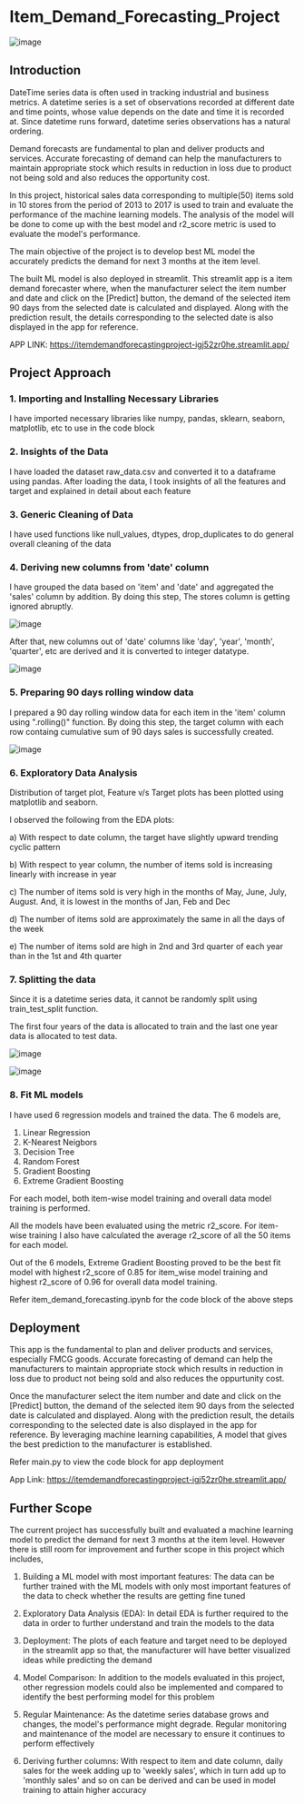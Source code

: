 # Item_Demand_Forecasting_Project

![image](https://github.com/Anitha-K-0711/Item_Demand_Forecasting_Project/assets/115402011/48ff415f-caf7-44b7-87cf-75448e59b563)


## Introduction

DateTime series data is often used in tracking industrial and business metrics. A datetime series is a set of observations recorded at different date and time points, whose value depends on the date and time it is recorded at. Since datetime runs forward, datetime series observations has a natural ordering.

Demand forecasts are fundamental to plan and deliver products and services. Accurate forecasting of demand can help the manufacturers to maintain appropriate stock which results in reduction in loss due to product not being sold and also reduces the opportunity cost.

In this project, historical sales data corresponding to multiple(50) items sold in 10 stores from the period of 2013 to 2017 is used to train and evaluate the performance of the machine learning models. The analysis of the model will be done to come up with the best model and r2_score metric is used to evaluate the model's performance.

The main objective of the project is to develop best ML model the accurately predicts the demand for next 3 months at the item level.

The built ML model is also deployed in streamlit. This streamlit app is a item demand forecaster where, when the manufacturer select the item number and date and click on the [Predict] button, the demand of the selected item 90 days from the selected date is calculated and displayed. Along with the prediction result, the details corresponding to the selected date is also displayed in the app for reference.

APP LINK: https://itemdemandforecastingproject-igj52zr0he.streamlit.app/

## Project Approach

### 1. Importing and Installing Necessary Libraries
I have imported necessary libraries like numpy, pandas, sklearn, seaborn, matplotlib, etc to use in the code block

### 2. Insights of the Data
I have loaded the dataset raw_data.csv and converted it to a dataframe using pandas. After loading the data, I took insights of all the features and target and explained in detail about each feature

### 3. Generic Cleaning of Data
I have used functions like null_values, dtypes, drop_duplicates to do general overall cleaning of the data

### 4. Deriving new columns from 'date' column
I have grouped the data based on 'item' and 'date' and aggregated the 'sales' column by addition. By doing this step, The stores column is getting ignored abruptly.

![image](https://github.com/Anitha-K-0711/Item_Demand_Forecasting_Project/assets/115402011/69ef5db4-debc-4658-b34d-04d17a96807b)

After that, new columns out of 'date' columns like 'day', 'year', 'month', 'quarter', etc are derived and it is converted to integer datatype.

![image](https://github.com/Anitha-K-0711/Item_Demand_Forecasting_Project/assets/115402011/32740a72-b147-49ad-8224-3801f3e05929)

### 5. Preparing 90 days rolling window data
I prepared a 90 day rolling window data for each item in the 'item' column using ".rolling()" function. By doing this step, the target column with each row containg cumulative sum of 90 days sales is successfully created.

![image](https://github.com/Anitha-K-0711/Item_Demand_Forecasting_Project/assets/115402011/73667287-936c-4e66-96e6-a8c4344f535c)

### 6. Exploratory Data Analysis

Distribution of target plot, Feature v/s Target plots has been plotted using matplotlib and seaborn.

I observed the following from the EDA plots:

a) With respect to date column, the target have slightly upward trending cyclic pattern

b) With respect to year column, the number of items sold is increasing linearly with increase in year

c) The number of items sold is very high in the months of May, June, July, August. And, it is lowest in the months of Jan, Feb and Dec

d) The number of items sold are approximately the same in all the days of the week

e) The number of items sold are high in 2nd and 3rd quarter of each year than in the 1st and 4th quarter

### 7. Splitting the data

Since it is a datetime series data, it cannot be randomly split using train_test_split function. 

The first four years of the data is allocated to train and the last one year data is allocated to test data.

![image](https://github.com/Anitha-K-0711/Item_Demand_Forecasting_Project/assets/115402011/ee3b8051-4b5d-4883-933e-dccecb40914b)

![image](https://github.com/Anitha-K-0711/Item_Demand_Forecasting_Project/assets/115402011/87199956-ddf0-4443-9fc1-af7b84363c1a)

### 8. Fit ML models

I have used 6 regression models and trained the data. The 6 models are,

1. Linear Regression
2. K-Nearest Neigbors
3. Decision Tree
4. Random Forest
5. Gradient Boosting
6. Extreme Gradient Boosting

For each model, both item-wise model training and overall data model training is performed. 

All the models have been evaluated using the metric r2_score. For item-wise training I also have calculated the average r2_score of all the 50 items for each model. 

Out of the 6 models, Extreme Gradient Boosting proved to be the best fit model with highest r2_score of 0.85 for item_wise model training and highest r2_score of 0.96 for overall data model training.

Refer item_demand_forecasting.ipynb for the code block of the above steps

## Deployment

This app is the fundamental to plan and deliver products and services, especially FMCG goods. Accurate forecasting of demand can help the manufacturers to maintain appropriate stock which results in reduction in loss due to product not being sold and also reduces the oppurtunity cost.

Once the manufacturer select the item number and date and click on the [Predict] button, the demand of the selected item 90 days from the selected date is calculated and displayed. Along with the prediction result, the details corresponding to the selected date is also displayed in the app for reference. By leveraging machine learning capabilities, A model that gives the best prediction to the manufacturer is established.

Refer main.py to view the code block for app deployment

App Link: https://itemdemandforecastingproject-igj52zr0he.streamlit.app/

## Further Scope

The current project has successfully built and evaluated a machine learning model to predict the demand for next 3 months at the item level. However there is still room for improvement and further scope in this project which includes,

1. Building a ML model with most important features: The data can be further trained with the ML models with only most important features of the data to check whether the results are getting fine tuned
   
2. Exploratory Data Analysis (EDA): In detail EDA is further required to the data in order to further understand and train the models to the data
   
3. Deployment: The plots of each feature and target need to be deployed in the streamlit app so that, the manufacturer will have better visualized ideas while predicting the demand
   
4. Model Comparison: In addition to the models evaluated in this project, other regression models could also be implemented and compared to identify the best performing model for this problem
   
5. Regular Maintenance: As the datetime series database grows and changes, the model's performance might degrade. Regular monitoring and maintenance of the model are necessary to ensure it continues to perform effectively

6. Deriving further columns: With respect to item and date column, daily sales for the week adding up to 'weekly sales', which in turn add up to 'monthly sales' and so on can be derived and can be used in model training to attain higher accuracy



